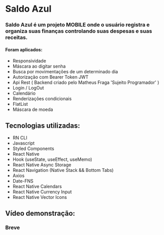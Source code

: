 # Saldo Azul

### Saldo Azul é um projeto MOBILE onde o usuário registra e organiza suas finanças controlando suas despesas e suas receitas.
#### Foram aplicados:
- Responsividade
- Máscara ao digitar senha
- Busca por movimentações de um determinado dia
- Autorização com Bearer Token JWT
- Api Rest ( Backend criado pelo Matheus Fraga 'Sujeito Programador' )
- Login / LogOut
- Calendário
- Renderizações condicionais
- FlatList
- Máscara de moeda

## Tecnologias utilizadas:

- RN CLI
- Javascript
- Styled Components
- React Native
- Hook (useState, useEffect, useMemo)
- React Native Async Storage
- React Navigation (Native Stack && Bottom Tabs)
- Axios
- Date-FNS
- React Native Calendars
- React Native Currency Input
- React Native Vector Icons

## Vídeo demonstração:

### Breve

